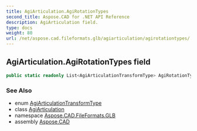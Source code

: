 ```yaml
---
title: AgiArticulation.AgiRotationTypes
second_title: Aspose.CAD for .NET API Reference
description: AgiArticulation field. 
type: docs
weight: 80
url: /net/aspose.cad.fileformats.glb/agiarticulation/agirotationtypes/
---
```

## AgiArticulation.AgiRotationTypes field

```csharp
public static readonly List<AgiArticulationTransformType> AgiRotationTypes;
```

### See Also

* enum [AgiArticulationTransformType](../../agiarticulationtransformtype/)
* class [AgiArticulation](../)
* namespace [Aspose.CAD.FileFormats.GLB](../../agiarticulation/)
* assembly [Aspose.CAD](../../../)


